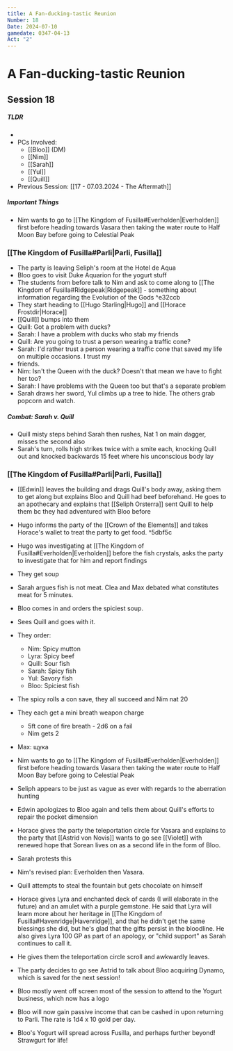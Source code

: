 ```yaml
---
title: A Fan-ducking-tastic Reunion
Number: 18
Date: 2024-07-10
gamedate: 0347-04-13
Act: "2"
---
```

# A Fan-ducking-tastic Reunion
## Session 18
##### TLDR
- 
- PCs Involved: 
	- [[Bloo]] (DM)
	- [[Nim]]
	- [[Sarah]]
	- [[Yul]]
	- [[Quill]] 
- Previous Session: [[17 - 07.03.2024 - The Aftermath]]
##### Important Things
- Nim wants to go to [[The Kingdom of Fusilla#Everholden|Everholden]] first before heading towards Vasara then taking the water route to Half Moon Bay before going to Celestial Peak
### [[The Kingdom of Fusilla#Parli|Parli, Fusilla]]
- The party is leaving Seliph's room at the Hotel de Aqua
- Bloo goes to visit Duke Aquarion for the yogurt stuff
- The students from before talk to Nim and ask to come along to [[The Kingdom of Fusilla#Ridgepeak|Ridgepeak]] - something about information regarding the Evolution of the Gods ^e32ccb
- They start heading to [[Hugo Starling|Hugo]] and [[Horace Frostdir|Horace]]
- [[Quill]] bumps into them
- Quill: Got a problem with ducks?
- Sarah: I have a problem with ducks who stab my friends
- Quill: Are you going to trust a person wearing a traffic cone?
- Sarah: I'd rather trust a person wearing a traffic cone that saved my life on multiple occasions. I trust my
- friends.
- Nim: Isn't the Queen with the duck? Doesn't that mean we have to fight her too?
- Sarah: I have problems with the Queen too but that's a separate problem
- Sarah draws her sword, Yul climbs up a tree to hide. The others grab popcorn and watch.
##### Combat: Sarah v. Quill
- Quill misty steps behind Sarah then rushes, Nat 1 on main dagger, misses the second also
- Sarah's turn, rolls high strikes twice with a smite each, knocking Quill out and knocked backwards 15 feet where his unconscious body lay
### [[The Kingdom of Fusilla#Parli|Parli, Fusilla]]
- [[Edwin]] leaves the building and drags Quill's body away, asking them to get along but explains Bloo and Quill had beef beforehand. He goes to an apothecary and explains that [[Seliph Orsterra]] sent Quill to help them bc they had adventured with Bloo before
- Hugo informs the party of the [[Crown of the Elements]] and takes Horace's wallet to treat the party to get food. ^5dbf5c
- Hugo was investigating at [[The Kingdom of Fusilla#Everholden|Everholden]] before the fish crystals, asks the party to investigate that for him and report findings
- They get soup
- Sarah argues fish is not meat. Clea and Max debated what constitutes meat for 5 minutes.
- Bloo comes in and orders the spiciest soup.
- Sees Quill and goes with it.
- They order:
	- Nim: Spicy mutton
	- Lyra: Spicy beef
	- Quill: Sour fish
	- Sarah: Spicy fish
	- Yul: Savory fish
	- Bloo: Spiciest fish
- The spicy rolls a con save, they all succeed and Nim nat 20
- They each get a mini breath weapon charge
	- 5ft cone of fire breath - 2d6 on a fail
	- Nim gets 2
- Max: щука
- Nim wants to go to [[The Kingdom of Fusilla#Everholden|Everholden]] first before heading towards Vasara then taking the water route to Half Moon Bay before going to Celestial Peak
- Seliph appears to be just as vague as ever with regards to the aberration hunting
- Edwin apologizes to Bloo again and tells them about Quill's efforts to repair the pocket dimension
- Horace gives the party the teleportation circle for Vasara and explains to the party that [[Astrid von Novis]] wants to go see [[Violet]] with renewed hope that Sorean lives on as a second life in the form of Bloo.
- Sarah protests this
- Nim's revised plan: Everholden then Vasara.
- Quill attempts to steal the fountain but gets chocolate on himself
- Horace gives Lyra and enchanted deck of cards (I will elaborate in the future) and an amulet with a purple gemstone. He said that Lyra will learn more about her heritage in [[The Kingdom of Fusilla#Havenridge|Havenridge]], and that he didn't get the same blessings she did, but he's glad that the gifts persist in the bloodline. He also gives Lyra 100 GP as part of an apology, or "child support" as Sarah continues to call it.
- He gives them the teleportation circle scroll and awkwardly leaves.
- The party decides to go see Astrid to talk about Bloo acquiring Dynamo, which is saved for the next session!

- Bloo mostly went off screen most of the session to attend to the Yogurt business, which now has a logo 
- Bloo will now gain passive income that can be cashed in upon returning to Parli. The rate is 1d4 x 10 gold per day. 
- Bloo's Yogurt will spread across Fusilla, and perhaps further beyond! Strawgurt for life!